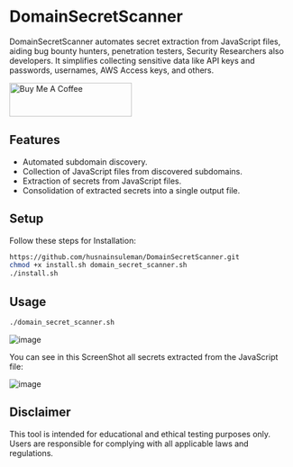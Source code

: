 # DomainSecretScanner 
DomainSecretScanner automates secret extraction from JavaScript files, aiding bug bounty hunters, penetration testers, Security Researchers also developers.
It simplifies collecting sensitive data like API keys and passwords, usernames, AWS Access keys, and others.

<a href="https://www.buymeacoffee.com/husnainsuleman" target="_blank"><img src="https://cdn.buymeacoffee.com/buttons/v2/default-yellow.png" alt="Buy Me A Coffee" style="height: 60px !important;width: 217px !important;" ></a>


## Features

- Automated subdomain discovery.
- Collection of JavaScript files from discovered subdomains.
- Extraction of secrets from JavaScript files.
- Consolidation of extracted secrets into a single output file.

## Setup

Follow these steps for Installation:

```bash
https://github.com/husnainsuleman/DomainSecretScanner.git
chmod +x install.sh domain_secret_scanner.sh
./install.sh
```

## Usage
 ```bash
./domain_secret_scanner.sh
```
![image](https://github.com/husnainsuleman/DomainSecretScanner/assets/51457254/ac4de09e-8212-46cb-a9d7-1814946cf9f2)

You can see in this ScreenShot all secrets extracted from the JavaScript file:

![image](https://github.com/husnainsuleman/DomainSecretScanner/assets/51457254/98843b51-409a-41f6-8a45-d54f5b06a67d)

## Disclaimer

This tool is intended for educational and ethical testing purposes only. Users are responsible for complying with all applicable laws and regulations.



